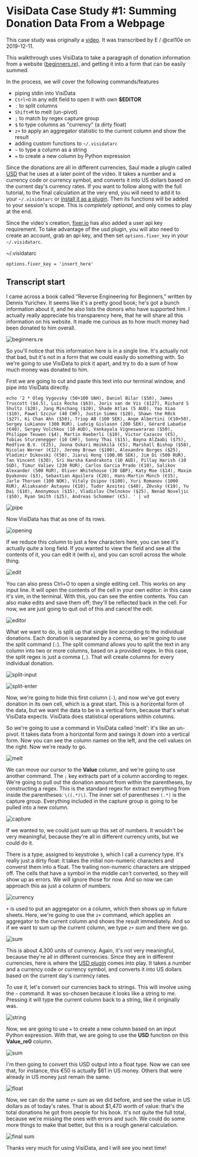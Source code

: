 # VisiData Case Study #1: Summing Donation Data From a Webpage
This case study was originally a [video](https://www.youtube.com/watch?v=yhunJc8Nu4g). It was transcribed by E / @cel10e on 2019-12-11.

This walkthrough uses VisiData to take a paragraph of donation information from a website ([beginners.re](https://web.archive.org/web/20180307091111/https://beginners.re/)), and getting it into a form that can be easily summed.

In the process, we will cover the following commands/features

* piping stdin into VisiData
* `Ctrl+O` in any edit field to open it with own **$EDITOR**
* `:` to split columns
* `Shift+M` to melt (un-pivot)
* `;` to match by regex capture group
* `$` to type columns as "currency" (a dirty float)
* `z+` to apply an aggregator statistic to the current column and show the result
* adding custom functions to `~/.visidatarc`
* `~` to type a column as a string
* `=` to create a new column by Python expression

Since the donations are all in different currencies, Saul made a plugin called [USD](https://raw.githubusercontent.com/saulpw/visidata/develop/plugins/usd.py) that he uses at a later point of the video. It takes a number and a currency code or currency symbol, and converts it into US dollars based on the current day's currency rates. If you want to follow along with the full tutorial, to the final calculation at the very end, you will need to add it to your `~/.visidatarc` or [install it as a plugin](https://github.com/saulpw/visidata/blob/develop/docs/plugins.md). Then its functions will be added to your session's scope. This is *completely optional*, and only comes to play at the end.

Since the video's creation, [fixer.io](https://fixer.io/) has also added a user api key requirement. To take advantage of the usd plugin, you will also need to create an account, grab an api key, and then set  `options.fixer_key` in your `~/.visidatarc`.

~/.visidatarc
```
options.fixer_key = 'insert_here'
```

## Transcript start

I came across a book called "Reverse Engineering for Beginners," written by Dennis Yurichev. It seems like it's a pretty good book; he's got a bunch information about it, and he also lists the donors who have supported him. I actually really appreciate his transparency here, that he will share all this information on his website. It made me curious as to how much money had been donated to him overall.

![beginners.re](/videos/assets/case-study-1-01.png)

So you'll notice that this information here is in a single line. It's actually not that bad, but it's not in a form that we could easily do something with. So we're going to use VisiData to pick it apart, and try to do a sum of how much money was donated to him.

First we are going to cut and paste this text into our terminal window, and pipe into VisiData directly.

```
echo '2 * Oleg Vygovsky (50+100 UAH), Daniel Bilar ($50), James Truscott ($4.5), Luis Rocha ($63), Joris van de Vis ($127), Richard S Shultz ($20), Jang Minchang ($20), Shade Atlas (5 AUD), Yao Xiao ($10), Pawel Szczur (40 CHF), Justin Simms ($20), Shawn the R0ck ($27), Ki Chan Ahn ($50), Triop AB (100 SEK), Ange Albertini (€10+50), Sergey Lukianov (300 RUR), Ludvig Gislason (200 SEK), Gérard Labadie (€40), Sergey Volchkov (10 AUD), Vankayala Vigneswararao ($50), Philippe Teuwen ($4), Martin Haeberli ($10), Victor Cazacov (€5), Tobias Sturzenegger (10 CHF), Sonny Thai ($15), Bayna AlZaabi ($75), Redfive B.V. (€25), Joona Oskari Heikkilä (€5), Marshall Bishop ($50), Nicolas Werner (€12), Jeremy Brown ($100), Alexandre Borges ($25), Vladimir Dikovski (€50), Jiarui Hong (100.00 SEK), Jim Di (500 RUR), Tan Vincent ($30), Sri Harsha Kandrakota (10 AUD), Pillay Harish (10 SGD), Timur Valiev (230 RUR), Carlos Garcia Prado (€10), Salikov Alexander (500 RUR), Oliver Whitehouse (30 GBP), Katy Moe ($14), Maxim Dyakonov ($3), Sebastian Aguilera (€20), Hans-Martin Münch (€15), Jarle Thorsen (100 NOK), Vitaly Osipov ($100), Yuri Romanov (1000 RUR), Aliaksandr Autayeu (€10), Tudor Azoitei ($40), Z0vsky (€10), Yu Dai ($10), Anonymous ($15), Vladislav Chelnokov ($25), Nenad Noveljic ($50), Ryan Smith ($25), Andreas Schommer (€5). ' | vd
```

![pipe](/videos/assets/case-study-1-02.png)

Now VisiData has that as one of its rows.

![opening](/videos/assets/case-study-1-03.png)

If we reduce this column to just a few characters here, you can see it's actually quite a long field. If you wanted to view the field and see all the contents of it, you can edit it (with `e`), and you can scroll across the whole thing.

![edit](/videos/assets/case-study-1-04.png)

You can also press Ctrl+O to open a single editing cell. This works on any input line. It will open the contents of the cell in your own editor: in this case it's vim, in the terminal. With this, you can see the entire contents. You can also make edits and save them off; they'll be reflected back in the cell. For now, we are just going to quit out of this and cancel the edit.

![editor](/videos/assets/case-study-1-05.png)

What we want to do, is split up that single line according to the individual donations. Each donation is separated by a comma, so we're going to use the split command (`:`). The split command allows you to split the text in any column into two or more columns, based on a provided regex. In this case, the split regex is just a comma (`,`). That will create columns for every individual donation.

![split-input](/videos/assets/case-study-1-06.png)

![split-enter](/videos/assets/case-study-1-07.png)

Now, we're going to hide this first column (`-`), and now we've got every donation in its own cell, which is a great start. This is a horizontal form of the data, but we want the data to be in a vertical form, because that's what VisiData expects. VisiData does statistical operations within columns.

So we're going to use a command in VisiData called 'melt': it's like an un-pivot. It takes data from a horizontal form and swings it down into a vertical form. Now you can see the column names on the left, and the cell values on the right. Now we're ready to go.

![melt](/videos/assets/case-study-1-08.png)

We can move our cursor to the **Value** column, and we're going to use another command. The `;` key extracts part of a column according to regex. We're going to pull out the donation amount from within the parentheses, by constructing a regex. This is the standard regex for extract everything from inside the parentheses: `\((.*)\)`. The inner set of parentheses `(.*)` is the capture group. Everything included in the capture group is going to be pulled into a new column.

![capture](/videos/assets/case-study-1-09.png)

If we wanted to, we could just sum up this set of numbers. It wouldn't be very meaningful, because they're all in different currency units, but we could do it.

There is a type, assigned to keystroke `$`, which I call a currency type. It's really just a dirty float: it takes the initial non-numeric characters and converst them into a float. The trailing non-numeric characters are stripped off. The cells that have a symbol in the middle can't converted, so they will show up as errors. We will ignore those for now. And so now we can approach this as just a column of numbers.

![currency](/videos/assets/case-study-1-10.png)

`+` is used to put an aggregator on a column, which then shows up in future sheets.
Here, we're going to use the `z+` command, which applies an aggregator to the current column and shows the result immediately. And so if we want to sum up the current column, we type `z+` *sum* and there we go. 

![sum](/videos/assets/case-study-1-11.png)

This is about 4,300 units of currency. Again, it's not very meaningful, because they're all in different currencies. Since they are in different currencies, here is where the [USD plugin](https://raw.githubusercontent.com/saulpw/visidata/develop/plugins/usd.py) comes into play. It takes a number and a currency code or currency symbol, and converts it into US dollars based on the current day's currency rates.

To use it, let's convert our currencies back to strings. This will involve using the `~` command. It was so-chosen because it looks like a string to me. Pressing it will type the current column back to a string, like it originally was.

![string](/videos/assets/case-study-1-13.png)

Now, we are going to use `=` to create a new column based on an input Python expression. With that, we are going to use the **USD** function on this **Value_re0** column.

![sum](/videos/assets/case-study-1-14.png)

I'm then going to convert this USD output into a float type. Now we can see that, for instance, this €50 is actually $61 in US money. Others that were already in US money just remain the same.

![float](/videos/assets/case-study-1-15.png)

Now, we can do the same `z+` *sum* as we did before, and see the value in US dollars as of today's rates. That is about $1,470 worth of value: that's the total donations he got from people for his book. It's not quite the full total, because we're missing the ones with errors and such. We could do some more things to make that better, but this is a rough general calculation.

![final sum](/videos/assets/case-study-1-16.png)

Thanks very much for using VisiData, and I will see you next time!
